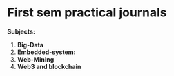 # First sem practical journals


**Subjects:**

1. **Big-Data**
2. **Embedded-system:**
3. **Web-Mining**
4. **Web3 and blockchain**